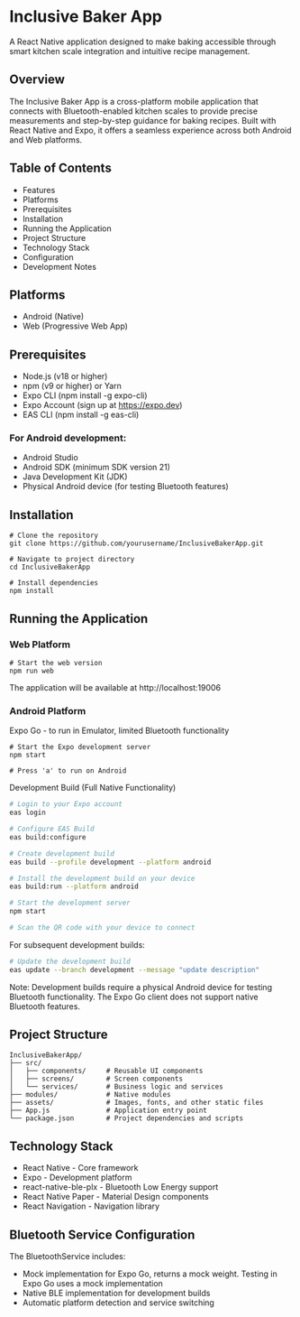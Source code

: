 # Inclusive Baker App
A React Native application designed to make baking accessible through smart kitchen scale integration and intuitive recipe management.

## Overview
The Inclusive Baker App is a cross-platform mobile application that connects with Bluetooth-enabled kitchen scales to provide precise measurements and step-by-step guidance for baking recipes. Built with React Native and Expo, it offers a seamless experience across both Android and Web platforms.

## Table of Contents

- Features
- Platforms
- Prerequisites
- Installation
- Running the Application
- Project Structure
- Technology Stack
- Configuration
- Development Notes



## Platforms
- Android (Native)
- Web (Progressive Web App)

## Prerequisites

- Node.js (v18 or higher)
- npm (v9 or higher) or Yarn
- Expo CLI (npm install -g expo-cli)
- Expo Account (sign up at https://expo.dev)
- EAS CLI (npm install -g eas-cli)

### For Android development:
- Android Studio
- Android SDK (minimum SDK version 21)
- Java Development Kit (JDK)
- Physical Android device (for testing Bluetooth features)

## Installation

```
# Clone the repository
git clone https://github.com/yourusername/InclusiveBakerApp.git

# Navigate to project directory
cd InclusiveBakerApp

# Install dependencies
npm install
```

## Running the Application

### Web Platform

```
# Start the web version
npm run web
```

The application will be available at http://localhost:19006

### Android Platform

Expo Go - to run in Emulator, limited Bluetooth functionality

```
# Start the Expo development server
npm start

# Press 'a' to run on Android
```

Development Build (Full Native Functionality)
```bash
# Login to your Expo account
eas login

# Configure EAS Build
eas build:configure

# Create development build
eas build --profile development --platform android

# Install the development build on your device
eas build:run --platform android

# Start the development server
npm start

# Scan the QR code with your device to connect
```

For subsequent development builds:
```bash
# Update the development build
eas update --branch development --message "update description"
```

Note: Development builds require a physical Android device for testing Bluetooth functionality. The Expo Go client does not support native Bluetooth features.


## Project Structure

```
InclusiveBakerApp/
├── src/
│   ├── components/     # Reusable UI components
│   ├── screens/        # Screen components
│   └── services/       # Business logic and services
├── modules/            # Native modules
├── assets/             # Images, fonts, and other static files
├── App.js              # Application entry point
└── package.json        # Project dependencies and scripts
```

## Technology Stack
- React Native - Core framework
- Expo - Development platform
- react-native-ble-plx - Bluetooth Low Energy support
- React Native Paper - Material Design components
- React Navigation - Navigation library


## Bluetooth Service Configuration
The BluetoothService includes:

- Mock implementation for Expo Go, returns a mock weight. Testing in Expo Go uses a mock implementation
- Native BLE implementation for development builds
- Automatic platform detection and service switching
